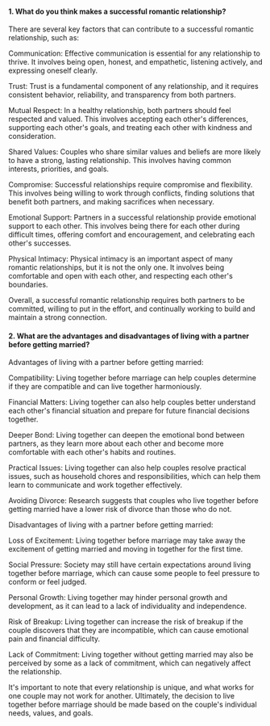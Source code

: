 #### 1. What do you think makes a successful romantic relationship?
There are several key factors that can contribute to a successful romantic relationship, such as:

Communication: Effective communication is essential for any relationship to thrive. It involves being open, honest, and empathetic, listening actively, and expressing oneself clearly.

Trust: Trust is a fundamental component of any relationship, and it requires consistent behavior, reliability, and transparency from both partners.

Mutual Respect: In a healthy relationship, both partners should feel respected and valued. This involves accepting each other's differences, supporting each other's goals, and treating each other with kindness and consideration.

Shared Values: Couples who share similar values and beliefs are more likely to have a strong, lasting relationship. This involves having common interests, priorities, and goals.

Compromise: Successful relationships require compromise and flexibility. This involves being willing to work through conflicts, finding solutions that benefit both partners, and making sacrifices when necessary.

Emotional Support: Partners in a successful relationship provide emotional support to each other. This involves being there for each other during difficult times, offering comfort and encouragement, and celebrating each other's successes.

Physical Intimacy: Physical intimacy is an important aspect of many romantic relationships, but it is not the only one. It involves being comfortable and open with each other, and respecting each other's boundaries.

Overall, a successful romantic relationship requires both partners to be committed, willing to put in the effort, and continually working to build and maintain a strong connection.


#### 2. What are the advantages and disadvantages of living with a partner before getting married?

Advantages of living with a partner before getting married:

Compatibility: Living together before marriage can help couples determine if they are compatible and can live together harmoniously.

Financial Matters: Living together can also help couples better understand each other's financial situation and prepare for future financial decisions together.

Deeper Bond: Living together can deepen the emotional bond between partners, as they learn more about each other and become more comfortable with each other's habits and routines.

Practical Issues: Living together can also help couples resolve practical issues, such as household chores and responsibilities, which can help them learn to communicate and work together effectively.

Avoiding Divorce: Research suggests that couples who live together before getting married have a lower risk of divorce than those who do not.



Disadvantages of living with a partner before getting married:

Loss of Excitement: Living together before marriage may take away the excitement of getting married and moving in together for the first time.

Social Pressure: Society may still have certain expectations around living together before marriage, which can cause some people to feel pressure to conform or feel judged.

Personal Growth: Living together may hinder personal growth and development, as it can lead to a lack of individuality and independence.

Risk of Breakup: Living together can increase the risk of breakup if the couple discovers that they are incompatible, which can cause emotional pain and financial difficulty.

Lack of Commitment: Living together without getting married may also be perceived by some as a lack of commitment, which can negatively affect the relationship.

It's important to note that every relationship is unique, and what works for one couple may not work for another. Ultimately, the decision to live together before marriage should be made based on the couple's individual needs, values, and goals.